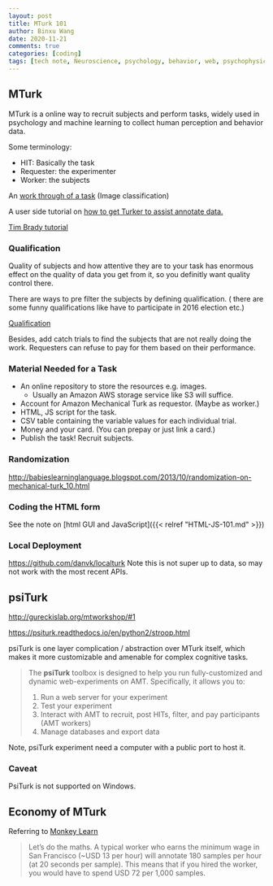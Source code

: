 ```yaml
---
layout: post
title: MTurk 101
author: Binxu Wang
date: 2020-11-21
comments: true
categories: [coding]
tags: [tech note, Neuroscience, psychology, behavior, web, psychophysics]
---
```


## MTurk 

MTurk is a online way to recruit subjects and perform tasks, widely used in psychology and machine learning to collect human perception and behavior data. 

Some terminology: 

* HIT: Basically the task
* Requester: the experimenter
* Worker: the subjects

An [work through of a task](https://docs.aws.amazon.com/AWSMechTurk/latest/RequesterUI/CreatingYourBatchofHITs.html)  (Image classification)

A user side tutorial on [how to get Turker to assist annotate data. ](https://monkeylearn.com/blog/mechanical-turk-101-use-mturk-tagging-training-data/)

[Tim Brady tutorial](https://bradylab.ucsd.edu/ttt/)

### Qualification
Quality of subjects and how attentive they are to your task has enormous effect on the quality of data you get from it, so you definitly want quality control there.

There are ways to pre filter the subjects by defining qualification. ( there are some funny qualifications like have to participate in 2016 election etc.)

[Qualification](https://blog.mturk.com/tutorial-understanding-requirements-and-qualifications-99a26069fba2)

Besides, add catch trials to find the subjects that are not really doing the work. Requesters can refuse to pay for them based on their performance. 

### Material Needed for a Task

* An online repository to store the resources e.g. images. 
	* Usually an Amazon AWS storage service like S3 will suffice. 
* Account for Amazon Mechanical Turk as requestor. (Maybe as worker.)
* HTML, JS script for the task. 
* CSV table containing the variable values for each individual trial. 
* Money and your card. (You can prepay or just link a card.)
* Publish the task! Recruit subjects. 

### Randomization
http://babieslearninglanguage.blogspot.com/2013/10/randomization-on-mechanical-turk_10.html

### Coding the HTML form

See the note on [html GUI and JavaScript]({{< relref "HTML-JS-101.md" >}})

### Local Deployment

https://github.com/danvk/localturk
Note this is not super up to data, so may not work with the most recent APIs. 


## psiTurk

http://gureckislab.org/mtworkshop/#1

https://psiturk.readthedocs.io/en/python2/stroop.html

psiTurk is one layer complication / abstraction over MTurk itself, which makes it more customizable and amenable for complex cognitive tasks. 

> The **psiTurk** toolbox is designed to help you run fully-customized and dynamic web-experiments on AMT. Specifically, it allows you to:
>
> 1. Run a web server for your experiment
> 2. Test your experiment
> 3. Interact with AMT to recruit, post HITs, filter, and pay participants (AMT workers)
> 4. Manage databases and export data

Note, psiTurk experiment need a computer with a public port to host it. 



### Caveat

PsiTurk is not supported on Windows.

## Economy of MTurk

Referring to [Monkey Learn](https://monkeylearn.com/blog/mechanical-turk-101-use-mturk-tagging-training-data/)

> Let’s do the maths. A typical worker who earns the minimum wage in San Francisco (~USD 13 per hour) will annotate 180 samples per hour (at 20 seconds per sample). This means that if you hired the worker, you would have to spend USD 72 per 1,000 samples.